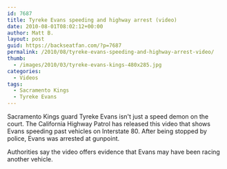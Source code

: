 ```yaml
---
id: 7687
title: Tyreke Evans speeding and highway arrest (video)
date: 2010-08-01T08:02:12+00:00
author: Matt B.
layout: post
guid: https://backseatfan.com/?p=7687
permalink: /2010/08/tyreke-evans-speeding-and-highway-arrest-video/
thumb:
  - /images/2010/03/tyreke-evans-kings-480x285.jpg
categories:
  - Videos
tags:
  - Sacramento Kings
  - Tyreke Evans
---
```


<div class="entry">
  <p>
    Sacramento Kings guard Tyreke Evans isn't just a speed demon on the court. The California Highway Patrol has released this video that shows Evans speeding past vehicles on Interstate 80. After being stopped by police, Evans was arrested at gunpoint.
  </p>

  <p>
    Authorities say the video offers evidence that Evans may have been racing another vehicle.
  </p>

  <p>
  </p>
</div>
